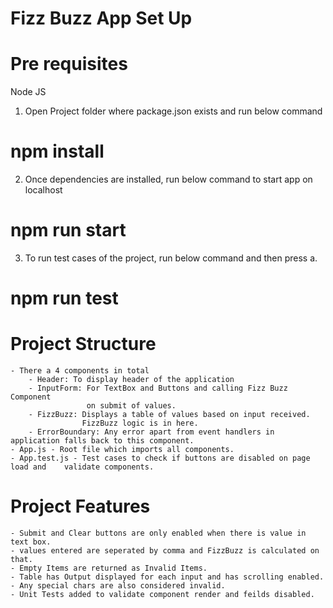 # Fizz Buzz App Set Up

# Pre requisites 
Node JS 

1. Open Project folder where package.json exists and run below command
# npm install
2. Once dependencies are installed, run below command to start app on localhost
# npm run start
3. To run test cases of the project, run below command and then press a.
# npm run test

# Project Structure
    - There a 4 components in total
        - Header: To display header of the application
        - InputForm: For TextBox and Buttons and calling Fizz Buzz Component
                     on submit of values.
        - FizzBuzz: Displays a table of values based on input received.
                    FizzBuzz logic is in here.
        - ErrorBoundary: Any error apart from event handlers in application falls back to this component.
    - App.js - Root file which imports all components.
    - App.test.js - Test cases to check if buttons are disabled on page load and    validate components.

# Project Features
    - Submit and Clear buttons are only enabled when there is value in text box.
    - values entered are seperated by comma and FizzBuzz is calculated on that.
    - Empty Items are returned as Invalid Items.
    - Table has Output displayed for each input and has scrolling enabled.
    - Any special chars are also considered invalid.
    - Unit Tests added to validate component render and feilds disabled.
    



